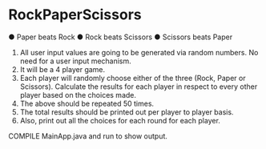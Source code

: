# RockPaperScissors
● Paper beats Rock 
● Rock beats Scissors 
● Scissors beats Paper 
1) All user input values are going to be generated via random numbers. No need for a user input mechanism. 
2) It will be a 4 player game.
3) Each player will randomly choose either of the three (Rock, Paper or Scissors). 
Calculate the results for each player in respect to every other player based on the choices made.
4) The above should be repeated 50 times. 
5) The total results should be printed out per player to player basis. 
6) Also, print out all the choices for each round for each player.

COMPILE MainApp.java and run to show output.
